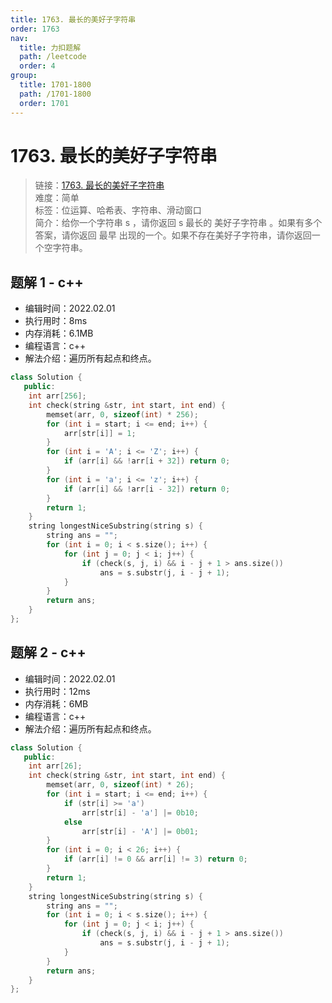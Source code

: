 ```yaml
---
title: 1763. 最长的美好子字符串
order: 1763
nav:
  title: 力扣题解
  path: /leetcode
  order: 4
group:
  title: 1701-1800
  path: /1701-1800
  order: 1701
---
```


# 1763. 最长的美好子字符串

> 链接：[1763. 最长的美好子字符串](https://leetcode-cn.com/problems/longest-nice-substring/)  
> 难度：简单  
> 标签：位运算、哈希表、字符串、滑动窗口  
> 简介：给你一个字符串 s ，请你返回 s 最长的 美好子字符串 。如果有多个答案，请你返回 最早 出现的一个。如果不存在美好子字符串，请你返回一个空字符串。

## 题解 1 - c++

- 编辑时间：2022.02.01
- 执行用时：8ms
- 内存消耗：6.1MB
- 编程语言：c++
- 解法介绍：遍历所有起点和终点。

```cpp
class Solution {
   public:
    int arr[256];
    int check(string &str, int start, int end) {
        memset(arr, 0, sizeof(int) * 256);
        for (int i = start; i <= end; i++) {
            arr[str[i]] = 1;
        }
        for (int i = 'A'; i <= 'Z'; i++) {
            if (arr[i] && !arr[i + 32]) return 0;
        }
        for (int i = 'a'; i <= 'z'; i++) {
            if (arr[i] && !arr[i - 32]) return 0;
        }
        return 1;
    }
    string longestNiceSubstring(string s) {
        string ans = "";
        for (int i = 0; i < s.size(); i++) {
            for (int j = 0; j < i; j++) {
                if (check(s, j, i) && i - j + 1 > ans.size())
                    ans = s.substr(j, i - j + 1);
            }
        }
        return ans;
    }
};
```

## 题解 2 - c++

- 编辑时间：2022.02.01
- 执行用时：12ms
- 内存消耗：6MB
- 编程语言：c++
- 解法介绍：遍历所有起点和终点。

```cpp
class Solution {
   public:
    int arr[26];
    int check(string &str, int start, int end) {
        memset(arr, 0, sizeof(int) * 26);
        for (int i = start; i <= end; i++) {
            if (str[i] >= 'a')
                arr[str[i] - 'a'] |= 0b10;
            else
                arr[str[i] - 'A'] |= 0b01;
        }
        for (int i = 0; i < 26; i++) {
            if (arr[i] != 0 && arr[i] != 3) return 0;
        }
        return 1;
    }
    string longestNiceSubstring(string s) {
        string ans = "";
        for (int i = 0; i < s.size(); i++) {
            for (int j = 0; j < i; j++) {
                if (check(s, j, i) && i - j + 1 > ans.size())
                    ans = s.substr(j, i - j + 1);
            }
        }
        return ans;
    }
};
```
